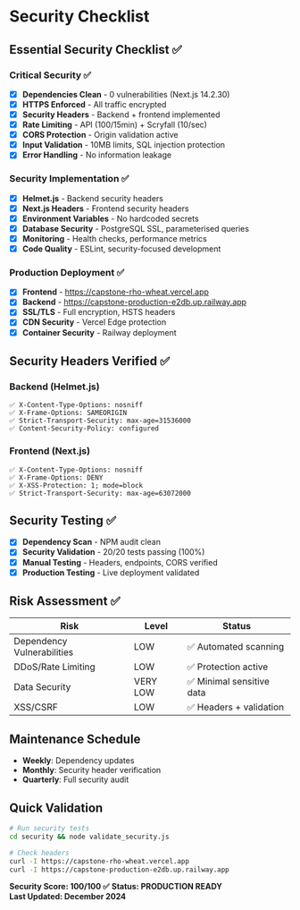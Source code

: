 # Security Checklist

## Essential Security Checklist ✅

### Critical Security ✅
- [x] **Dependencies Clean** - 0 vulnerabilities (Next.js 14.2.30)
- [x] **HTTPS Enforced** - All traffic encrypted
- [x] **Security Headers** - Backend + frontend implemented
- [x] **Rate Limiting** - API (100/15min) + Scryfall (10/sec)
- [x] **CORS Protection** - Origin validation active
- [x] **Input Validation** - 10MB limits, SQL injection protection
- [x] **Error Handling** - No information leakage

### Security Implementation ✅
- [x] **Helmet.js** - Backend security headers
- [x] **Next.js Headers** - Frontend security headers
- [x] **Environment Variables** - No hardcoded secrets
- [x] **Database Security** - PostgreSQL SSL, parameterised queries
- [x] **Monitoring** - Health checks, performance metrics
- [x] **Code Quality** - ESLint, security-focused development

### Production Deployment ✅
- [x] **Frontend** - https://capstone-rho-wheat.vercel.app
- [x] **Backend** - https://capstone-production-e2db.up.railway.app
- [x] **SSL/TLS** - Full encryption, HSTS headers
- [x] **CDN Security** - Vercel Edge protection
- [x] **Container Security** - Railway deployment

## Security Headers Verified ✅

### Backend (Helmet.js)
```
✅ X-Content-Type-Options: nosniff
✅ X-Frame-Options: SAMEORIGIN
✅ Strict-Transport-Security: max-age=31536000
✅ Content-Security-Policy: configured
```

### Frontend (Next.js)
```
✅ X-Content-Type-Options: nosniff
✅ X-Frame-Options: DENY
✅ X-XSS-Protection: 1; mode=block
✅ Strict-Transport-Security: max-age=63072000
```

## Security Testing ✅
- [x] **Dependency Scan** - NPM audit clean
- [x] **Security Validation** - 20/20 tests passing (100%)
- [x] **Manual Testing** - Headers, endpoints, CORS verified
- [x] **Production Testing** - Live deployment validated

## Risk Assessment ✅

| Risk | Level | Status |
|------|-------|--------|
| Dependency Vulnerabilities | LOW | ✅ Automated scanning |
| DDoS/Rate Limiting | LOW | ✅ Protection active |
| Data Security | VERY LOW | ✅ Minimal sensitive data |
| XSS/CSRF | LOW | ✅ Headers + validation |

## Maintenance Schedule

- **Weekly**: Dependency updates
- **Monthly**: Security header verification  
- **Quarterly**: Full security audit

## Quick Validation
```bash
# Run security tests
cd security && node validate_security.js

# Check headers
curl -I https://capstone-rho-wheat.vercel.app
curl -I https://capstone-production-e2db.up.railway.app
```

**Security Score: 100/100 ✅**
**Status: PRODUCTION READY**  
**Last Updated: December 2024**